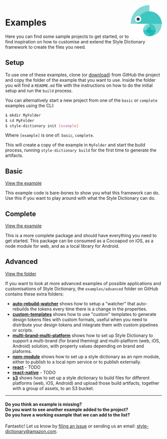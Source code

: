<img src="https://github.com/amzn/style-dictionary/raw/master/docs/assets/logo.png" alt="Style Dictionary logo" title="StyleDictionary" width="100" align="right" />

# Examples

Here you can find some sample projects to get started, or to find inspiration on how to customise and extend the Style Dictionary framework to create the files you need.

## Setup

To use one of these examples, clone (or [download](https://github.com/amzn/style-dictionary/archive/master.zip)) from GitHub the project and copy the folder of the example that you want to use. Inside the folder you will find a `README.md` file with the instructions on how to do the initial setup and run the `build` process.

You can alternatively start a new project from one of the `basic` or `complete` examples using the CLI:

```bash
$ mkdir MyFolder
$ cd MyFolder
$ style-dictionary init [example]
```

Where `[example]` is one of: `basic`, `complete`.

This will create a copy of the example in `MyFolder` and start the build process, running `style-dictionary build` for the first time to generate the artifacts.

## Basic
[View the example](https://github.com/amzn/style-dictionary/tree/master/example/basic)

This example code is bare-bones to show you what this framework can do. Use this if you want to play around with what the Style Dictionary can do.


## Complete
[View the example](https://github.com/amzn/style-dictionary/tree/master/example/complete)

This is a more complete package and should have everything you need to get started. This package can be consumed as a Cocoapod on iOS, as a node module for web, and as a local library for Android.

## Advanced
[View the folder](https://github.com/amzn/style-dictionary/tree/master/example/advanced)

If you want to look at more advanced examples of possible applications and customisations of Style Dictionary, the `examples/advanced` folder on GitHub contains these extra folders:

* [**auto-rebuild-watcher**](https://github.com/amzn/style-dictionary/tree/master/example/advanced) shows how to setup a "watcher" that auto-rebuilds the tokens every time there is a change in the properties.
* [**custom-templates**](https://github.com/amzn/style-dictionary/tree/master/example/advanced/custom-templates/auto-rebuild-watcher) shows how to use "custom" templates to generate design tokens files with custom formats, useful when you need to distribute your design tokens and integrate them with custom pipelines or scripts.
* [**multi-brand-multi-platform**](https://github.com/amzn/style-dictionary/tree/master/example/advanced/multi-brand-multi-platform) shows how to set up Style Dictionary to support a multi-brand (for brand theming) and multi-platform (web, iOS, Android) solution, with property values depending on brand and plaforms.
* [**npm-module**](https://github.com/amzn/style-dictionary/tree/master/example/advanced/npm-module) shows how to set up a style dictionary as an npm module, either to publish to a local npm service or to publish externally.
* [**react**](https://github.com/amzn/style-dictionary/tree/master/example/advanced/react) - TODO
* [**react-native**](https://github.com/amzn/style-dictionary/tree/master/example/advanced/react-native) - TODO
* [**s3**](https://github.com/amzn/style-dictionary/tree/master/example/advanced/s3) shows how to set up a style dictionary to build files for different platforms (web, iOS, Android) and upload those build artifacts, together with a group of assets, to an S3 bucket.


---

#### Do you think an example is missing?<br/>Do you want to see another example added to the project?<br/>Do you have a working example that we can add to the list?

Fantastic! Let us know by [filing an issue](https://github.com/amzn/style-dictionary/issues) or sending us an email: style-dictionary@amazon.com.
